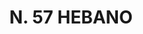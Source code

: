 ---
title: "N. 57 HEBANO"
plant-name: "N. 57"
plant-number: "057"
plant-img1: "/assets/img/plant057_verso.jpg"
plant-img2: "/assets/img/plant057.jpg"
plant-xml: "/assets/xml/plant057.xml"
plant-title: "N. 57 HEBANO"
plant-taxon-link: ""
plant-taxon-content: ""
layout: single-xml
---